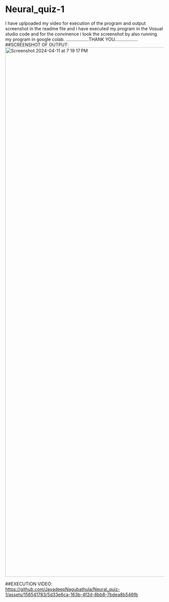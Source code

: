 # Neural_quiz-1
I have uplpoaded my video for execution of the program and output screenshot in the readme file and i have executed my program in the Vosual studio code and for the convinence i took the screenshot by also running my program in google colab.
..................THANK YOU..................
##SCREENSHOT OF OUTPUT:
<img width="1680" alt="Screenshot 2024-04-11 at 7 19 17 PM" src="https://github.com/JayadeepNagubathula/Neural_quiz-1/assets/156541783/6c209401-d61f-48a1-bddd-9ae4757bb247">

##EXECUTION VIDEO:
https://github.com/JayadeepNagubathula/Neural_quiz-1/assets/156541783/5d33e6ca-163b-4f2d-8bb8-7bdea8b546fb


